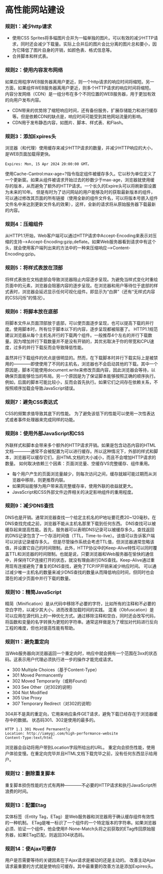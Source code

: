 # 高性能网站建设

### 规则1：减少http请求

- 使用CSS Sprites将多幅图片合并为一幅单独的图片。可以有效的减少HTTP请求，同时还会减少下载量。实际上合并后的图片会比分离的图片总和要小，因为它降低了图片自身的开销，如颜色表、格式信息等。
- 合并脚本和样式表。

### 规则2：使用内容发布网络

如果应用程序WEB服务器离用户更近，则一个http请求的响应时间将缩短。另一方面，如果组件WEB服务器离用户更近，则多个HTTP请求的响应时间将缩短。
内容分发网络（CDN）是一组分布在多个不同位置的WEB服务器，用于更加有效的向用户发布内容。

- CDN带来的优势除了缩短响应时间，还有备份服务，扩展存储能力和进行缓存等。但是依赖CDN的缺点是，响应时间可能受到其他网站流量的影响。
- CDN用于发布静态内容，如图片、脚本、样式表、和Flash。

### 规则3：添加Expires头

浏览器（和代理）使用缓存来减少HTTP请求的数量，并减少HTTP响应的大小，是WEB页面加载得更快。

```http
Expires: Mon, 15 Apr 2024 20:00:00 GMT。
```

使用Cache-Cantrol:max-age=?指令指定组件被缓存多久。它以秒为单位定义了一个更新窗。如果从组件被请求开始过去的秒数少于max-age，浏览器就使用缓存的版本，从而避免了额外的HTTP请求。一个长久的Expire头可以将刷新窗设置为未来的10年。
但是有时为了访问网站的用户能够及时的获取最新版本的组件，可以通过修改其页面的所有链接（使用全新的组件文件名，可以将版本号嵌入组件文件名中来达到更新文件名的效果），这样，全新的请求将从原始服务器下载最新的内容。

### 规则4：压缩组件

从HTTP1.1开始，Web客户端可以通过HTTP请求中Accept-Encoding来表示对压缩的支持–>Accept-Encoding:gzip,deflate。如果Web服务器看到请求中有这个头，就会使用客户端列出来的方法中的一种来压缩响应–>Content-Encoding:gzip。

### 规则5：将样式表放在顶部

将样式表放在文档底部会导致浏览器阻止内容逐步呈现。为避免当样式变化时重绘页面中的元素，浏览器会阻塞内容的逐步呈现。在浏览器和用户等待位于底部的样式表时，浏览器会延迟显示任何可视化组件。即显示为“白屏”（还有“无样式内容的CSS闪烁”的情况）。

### 规则6：将脚本放在底部

将脚本文件从页面顶部放于底部，可以使页面逐步呈现，也可以提高下载的并行度。使用脚本时，所有位于脚本以下的内容，逐步呈现都被阻塞了。
HTTP1.1规范建议浏览器从每个主机名并行的下载两个组件。一般推荐4个左右的并行下载数量。因为增加并行下载数量并不是没有开销的，其优劣取决于你的带宽和CPU速度，过多的并行下载反而会导致降低性能。

虽然并行下载组件的优点是很明显的。然而，在下载脚本时并行下载实际上是被禁用的————即使使用了不同的主机名，浏览器也不会启动其他的下载。其中一个原因是，脚本可能使用document.write来修改页面内容，因此浏览器会等待，以确保页面能够恰当的布局。另一个原因是为了保证脚本能够按照正确的顺序执行。例如，后面的脚本可能比较小，反而会首先执行。如果它们之间存在依赖关系，不按照顺序加载会导致JavaScript错误。

### 规则7：避免CSS表达式

CSS的频繁求值导致其底下的性能。
为了避免该低下的性能可以使用一次性表达式或者事件处理器来完成同样的功能。

### 规则8：使用外部JavaScript和CSS

外联样式和脚本会带来多个额外的HTTP请求开销。如果是包含动态内容的HTML文档————通常不会被配置为可以进行缓存。所以这种情况下，外部的样式和脚本，浏览器可以缓存它们，且HTML文档的大小减小，而且不会增加HTTP请求的数量。
如何取决依赖三个因素：页面浏览量、空缓存VS完整缓存、组件重用。

- 每个用户产生的页面浏览量越少，则每次访问之间，缓存就越可能过期而从浏览器中移除，则更推荐内联。
- 如果网站能够为用户带来高完整缓存率，使用外联的收益就更大。
- JavaScript和CSS外部文件边界相关的决定影响组件的重用程度。

### 规则9：减少DNS查找

DNS也是开销。通常浏览器查找一个给定主机名的IP地址要花费20~120毫秒。在DNS查找完成之前，浏览器不能从主机名那里下载到任何东西。
DNS查找可以被缓存起来提高性能。首先，服务器可以表明DNS记录可以被缓存多久。查找返回的DNS记录包含了一个存活时间值（TTL，Time-to-live）。该值可以告诉客户端可以对该记录缓存多久。
但是尽管操作系统会考虑TTL值，但浏览器通常忽略该值，并设置它自己的时间限制。此外，HTTP协议中的Keep-Alive特性可以同时覆盖TTL和浏览器的时间限制。也就是说，只要浏览器和Web服务器在愉快的通信中，并保持TCP连接打开的状态，就没有理由进行DNS查找。Keep-Alive通过重用现有连接避免了重复的DNS查找，避免了TCP/IP开销来减少响应时间。
可以通过减少唯一主机名的数量来减少DNS查找的数量从而降低响应时间，但同时也会潜在的减少页面中并行下载的数量。

### 规则10：精简JavaScript

精简（Minification）是从代码中移除不必要的字符，比如所有的注释和不必要的空白字符，以减少其大小，进而改善加载时间的实践。
混淆（Obfuscation）是可以应用在源代码上的一种优化方式。通过移除注释和空白，同时还会改写代码，将函数和变量的名字转换为更短的字符串。通常这样做是为了增加对代码进行反向工程的难度，但也对提高性能有帮助。

### 规则11：避免重定向

当Web服务器向浏览器返回一个重定向时，响应中就会拥有一个范围在3xx的状态码。这表示用户代理必须执行进一步的操作才能完成请求。

- 300 Multiple Choices（基于Content-Type）
- 301 Moved Permancently
- 302 Moved Temporarily（或称Found）
- 303 See Other（对302的说明）
- 304 Not Modified
- 305 Use Proxy
- 307 Temporary Redirect（对302的说明）

304并不是真的重定向，它用来响应条件GET请求，避免下载已经存在于浏览器缓存中的数据。
状态码301、302是使用的最多的。

```http
HTTP 1.1 301 Moved Permanently
Location: http://iamygj.com/high-performance-website
Content-Type:text/html
```

浏览器会自动将用户带到Location字段所给出的URL。
重定向会损伤性能，使用户体验变慢。在重定向完毕并且HTML文档下载完毕之前，没有任何东西显示给用户。

### 规则12：删除重复脚本

重复脚本损伤性能的方式有两种————不必要的HTTP请求和执行JavaScript所浪费的时间。

### 规则13：配置Etag

实体标签（Entity Tag，ETag）是Web服务器和浏览器用于确认缓存组件有效性的一种机制。
ETag是唯一标识了一个组件的一个特定版本的字符串。如果浏览器必须、验证一个组件，他会使用If-None-Match头将之前获取的ETag传回原始服务器，如果ETag匹配，则返回304状态码。

### 规则14：使Ajax可缓存

用户是否需要等待的关键因素在于Ajax请求是被动的还是主动的。
改善主动Ajax请求最重要的方式就是使响应可缓存。其中最重要的改善方法是添加Expires头。